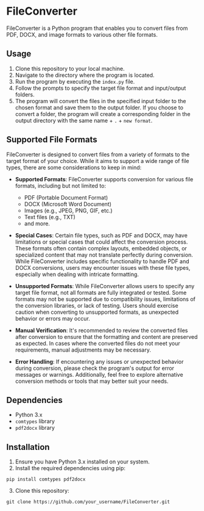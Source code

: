 # FileConverter

FileConverter is a Python program that enables you to convert files from PDF, DOCX, and image formats to various other file formats.

## Usage

1. Clone this repository to your local machine.
2. Navigate to the directory where the program is located.
3. Run the program by executing the `index.py` file.
4. Follow the prompts to specify the target file format and input/output folders.
5. The program will convert the files in the specified input folder to the chosen format and save them to the output folder. If you choose to convert a folder, the program will create a corresponding folder in the output directory with the same name + `.` + `new format`.

## Supported File Formats

FileConverter is designed to convert files from a variety of formats to the target format of your choice. While it aims to support a wide range of file types, there are some considerations to keep in mind:

- **Supported Formats**: FileConverter supports conversion for various file formats, including but not limited to:
  - PDF (Portable Document Format)
  - DOCX (Microsoft Word Document)
  - Images (e.g., JPEG, PNG, GIF, etc.)
  - Text files (e.g., TXT)
  - and more.

- **Special Cases**: Certain file types, such as PDF and DOCX, may have limitations or special cases that could affect the conversion process. These formats often contain complex layouts, embedded objects, or specialized content that may not translate perfectly during conversion. While FileConverter includes specific functionality to handle PDF and DOCX conversions, users may encounter issues with these file types, especially when dealing with intricate formatting.

- **Unsupported Formats**: While FileConverter allows users to specify any target file format, not all formats are fully integrated or tested. Some formats may not be supported due to compatibility issues, limitations of the conversion libraries, or lack of testing. Users should exercise caution when converting to unsupported formats, as unexpected behavior or errors may occur.

- **Manual Verification**: It's recommended to review the converted files after conversion to ensure that the formatting and content are preserved as expected. In cases where the converted files do not meet your requirements, manual adjustments may be necessary.

- **Error Handling**: If encountering any issues or unexpected behavior during conversion, please check the program's output for error messages or warnings. Additionally, feel free to explore alternative conversion methods or tools that may better suit your needs.

## Dependencies

- Python 3.x
- `comtypes` library
- `pdf2docx` library

## Installation

1. Ensure you have Python 3.x installed on your system.
2. Install the required dependencies using pip:

```
pip install comtypes pdf2docx
```

3. Clone this repository:

```
git clone https://github.com/your_username/FileConverter.git
```
